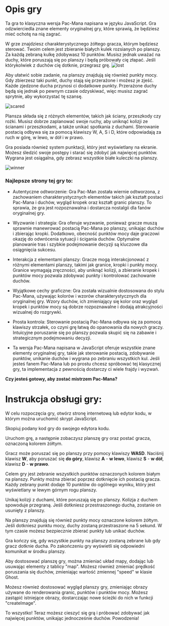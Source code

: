 <h1>Opis gry</h1>

Ta gra to klasyczna wersja Pac-Mana napisana w języku JavaScript. Gra odzwierciedla znane elementy oryginalnej gry, które sprawią, że będziesz mieć ochotę na nią zagrać.

W grze znajdziesz charakterystycznego żółtego gracza, którym będziesz sterować. Twoim celem jest zbieranie białych kulek rozsianych po planszy. 
Za każdą zebraną kulkę zdobywasz 10 punktów. Musisz jednak uważać na duchy, które poruszają się po planszy i będą próbowały cię złapać. Jeśli którykolwiek z duchów cię dotknie, 
przegrasz grę.
![lost](https://github.com/IS-UMK/project-ABurkas/assets/118464323/546ee8d9-73ed-4d1e-8c0f-bcbd245449df)



Aby ułatwić sobie zadanie, na planszy znajdują się również punkty mocy. Gdy zbierzesz taki punkt, duchy stają się przerażone i możesz je zjeść. 
Każde zjedzone ducha przynosi ci dodatkowe punkty. Przerażone duchy będą się jednak po pewnym czasie odzyskiwać, więc musisz zagrać sprytnie, aby wykorzystać tę szansę.

![scared](https://github.com/IS-UMK/project-ABurkas/assets/118464323/476deb4d-945e-4628-806b-9edce612878f)


Plansza składa się z różnych elementów, takich jak ściany, przeszkody czy rożki. Musisz dobrze zaplanować swoje ruchy, aby uniknąć kolizji ze ścianami i przeszkodami, 
a także unikać spotkania z duchami. Sterowanie postacią odbywa się za pomocą klawiszy W, A, S i D, które odpowiadają za ruch w górę, w lewo, w dół i w prawo.



Gra posiada również system punktacji, który jest wyświetlany na ekranie. Możesz śledzić swoje postępy i starać się zdobyć jak najwięcej punktów. 
Wygrana jest osiągalna, gdy zebrasz wszystkie białe kuleczki na planszy.

![winner](https://github.com/IS-UMK/project-ABurkas/assets/118464323/f4951d02-ce8c-4e17-adf4-b0d7961cbf55)



<h3>Najlepsze strony tej gry to:</h3>

* Autentyczne odtworzenie: Gra Pac-Man została wiernie odtworzona, z zachowaniem charakterystycznych elementów takich jak kształt postaci Pac-Mana i duchów, 
wygląd kropek oraz kształt granic planszy. To sprawia, że gra jest rozpoznawalna i dostarcza nostalgii dla fanów oryginalnej gry.

* Wyzwanie i strategia: Gra oferuje wyzwanie, ponieważ gracze muszą sprawnie manewrować postacią Pac-Mana po planszy, unikając duchów i zbierając kropki. 
Dodatkowo, obecność punktów mocy daje graczowi okazję do odwrócenia sytuacji i ścigania duchów. Optymalne planowanie tras i szybkie podejmowanie decyzji są kluczowe dla osiągnięcia sukcesu.

* Interakcja z elementami planszy: Gracze mogą interakcjonować z różnymi elementami planszy, takimi jak granice, kropki i punkty mocy. Granice wymagają zręczności, 
aby uniknąć kolizji, a zbieranie kropek i punktów mocy pozwala zdobywać punkty i kontrolować zachowanie duchów.

* Wyjątkowe cechy graficzne: Gra została wizualnie dostosowana do stylu Pac-Mana, używając kolorów i wzorów charakterystycznych dla oryginalnej gry. Wzory duchów, 
ich zmieniający się kolor oraz wygląd kropek i punktów mocy są dobrze rozpoznawalne i dodają atrakcyjności wizualnej do rozgrywki.

* Prosta kontrola: Sterowanie postacią Pac-Mana odbywa się za pomocą klawiszy strzałek, co czyni grę łatwą do opanowania dla nowych graczy. 
Intuicyjne poruszanie się po planszy pozwala skupić się na zabawie i strategicznym podejmowaniu decyzji.

* Ta wersja Pac-Mana napisana w JavaScript oferuje wszystkie znane elementy oryginalnej gry, takie jak sterowanie postacią, zdobywanie punktów, 
unikanie duchów i wygrana po zebraniu wszystkich kul. 
Jeśli jesteś fanem Pac-Mana lub po prostu chcesz spróbować tej klasycznej gry, ta implementacja z pewnością dostarczy ci wiele frajdy i wyzwań. 

**Czy jesteś gotowy, aby zostać mistrzem Pac-Mana?**

<h1>Instrukcja obsługi gry:</h1>

W celu rozpoczęcia gry, otwórz stronę internetową lub edytor kodu, w którym można uruchomić skrypt JavaScript.

Skopiuj podany kod gry do swojego edytora kodu.

Uruchom grę, a następnie zobaczysz planszę gry oraz postać gracza, oznaczoną kolorem żółtym.

Gracz może poruszać się po planszy przy pomocy klawiszy **WASD**. Naciśnij klawisz **W**, aby poruszać się **do góry**, klawisz **A** - **w lewo**, klawisz **S** - **w dół**, klawisz **D** - **w prawo**.

Celem gry jest zebranie wszystkich punktów oznaczonych kolorem białym na planszy. Punkty można zbierać poprzez dotknięcie ich postacią gracza. Każdy zebrany punkt dodaje 10 punktów do ogólnego wyniku, który jest wyświetlany w lewym górnym rogu planszy.

Unikaj kolizji z duchami, które poruszają się po planszy. Kolizja z duchem spowoduje przegraną. Jeśli dotkniesz przestraszonego ducha, zostanie on usunięty z planszy.

Na planszy znajdują się również punkty mocy oznaczone kolorem żółtym. Jeśli dotkniesz punktu mocy, duchy zostaną przestraszone na 5 sekund. W tym czasie możesz bezpiecznie zbierać punkty lub unikać duchów.

Gra kończy się, gdy wszystkie punkty na planszy zostaną zebrane lub gdy gracz dotknie ducha. Po zakończeniu gry wyświetli się odpowiedni komunikat w środku planszy.

Aby dostosować planszę gry, można zmieniać układ mapy, dodając lub usuwając elementy z tablicy "map". Możesz również zmieniać prędkość poruszania się duchów, zmieniając wartość zmiennej "speed" w klasie Ghost.

Możesz również dostosować wygląd planszy gry, zmieniając obrazy używane do renderowania granic, punktów i punktów mocy. Możesz zastąpić istniejące obrazy, 
dostarczając nowe ścieżki do nich w funkcji "createImage".

To wszystko! Teraz możesz cieszyć się grą i próbować zdobywać jak najwięcej punktów, unikając jednocześnie duchów. Powodzenia!
